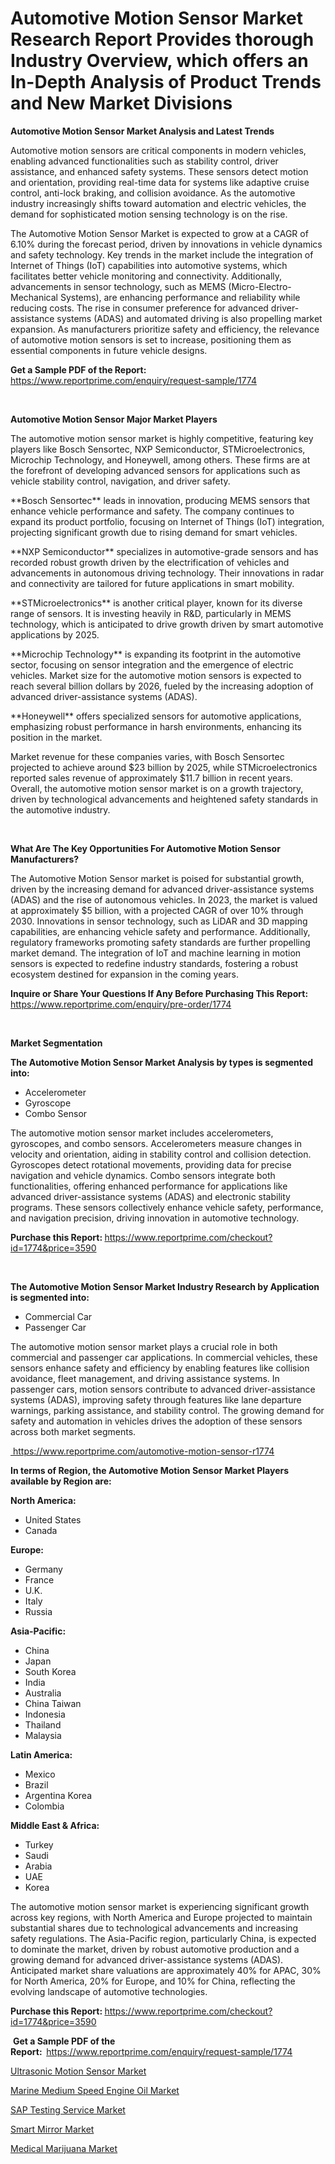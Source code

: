 <p><h1>Automotive Motion Sensor Market Research Report Provides thorough Industry Overview, which offers an In-Depth Analysis of Product Trends and New Market Divisions</h1></p><p><strong>Automotive Motion Sensor Market Analysis and Latest Trends</strong></p>
<p><p>Automotive motion sensors are critical components in modern vehicles, enabling advanced functionalities such as stability control, driver assistance, and enhanced safety systems. These sensors detect motion and orientation, providing real-time data for systems like adaptive cruise control, anti-lock braking, and collision avoidance. As the automotive industry increasingly shifts toward automation and electric vehicles, the demand for sophisticated motion sensing technology is on the rise.</p><p>The Automotive Motion Sensor Market is expected to grow at a CAGR of 6.10% during the forecast period, driven by innovations in vehicle dynamics and safety technology. Key trends in the market include the integration of Internet of Things (IoT) capabilities into automotive systems, which facilitates better vehicle monitoring and connectivity. Additionally, advancements in sensor technology, such as MEMS (Micro-Electro-Mechanical Systems), are enhancing performance and reliability while reducing costs. The rise in consumer preference for advanced driver-assistance systems (ADAS) and automated driving is also propelling market expansion. As manufacturers prioritize safety and efficiency, the relevance of automotive motion sensors is set to increase, positioning them as essential components in future vehicle designs.</p></p>
<p><strong>Get a Sample PDF of the Report:&nbsp;</strong> <a href="https://www.reportprime.com/enquiry/request-sample/1774">https://www.reportprime.com/enquiry/request-sample/1774</a></p>
<p>&nbsp;</p>
<p><strong>Automotive Motion Sensor Major Market Players</strong></p>
<p><p>The automotive motion sensor market is highly competitive, featuring key players like Bosch Sensortec, NXP Semiconductor, STMicroelectronics, Microchip Technology, and Honeywell, among others. These firms are at the forefront of developing advanced sensors for applications such as vehicle stability control, navigation, and driver safety.</p><p>**Bosch Sensortec** leads in innovation, producing MEMS sensors that enhance vehicle performance and safety. The company continues to expand its product portfolio, focusing on Internet of Things (IoT) integration, projecting significant growth due to rising demand for smart vehicles.</p><p>**NXP Semiconductor** specializes in automotive-grade sensors and has recorded robust growth driven by the electrification of vehicles and advancements in autonomous driving technology. Their innovations in radar and connectivity are tailored for future applications in smart mobility.</p><p>**STMicroelectronics** is another critical player, known for its diverse range of sensors. It is investing heavily in R&D, particularly in MEMS technology, which is anticipated to drive growth driven by smart automotive applications by 2025. </p><p>**Microchip Technology** is expanding its footprint in the automotive sector, focusing on sensor integration and the emergence of electric vehicles. Market size for the automotive motion sensors is expected to reach several billion dollars by 2026, fueled by the increasing adoption of advanced driver-assistance systems (ADAS).</p><p>**Honeywell** offers specialized sensors for automotive applications, emphasizing robust performance in harsh environments, enhancing its position in the market.</p><p>Market revenue for these companies varies, with Bosch Sensortec projected to achieve around $23 billion by 2025, while STMicroelectronics reported sales revenue of approximately $11.7 billion in recent years. Overall, the automotive motion sensor market is on a growth trajectory, driven by technological advancements and heightened safety standards in the automotive industry.</p></p>
<p>&nbsp;</p>
<p><strong>What Are The Key Opportunities For Automotive Motion Sensor Manufacturers?</strong></p>
<p><p>The Automotive Motion Sensor market is poised for substantial growth, driven by the increasing demand for advanced driver-assistance systems (ADAS) and the rise of autonomous vehicles. In 2023, the market is valued at approximately $5 billion, with a projected CAGR of over 10% through 2030. Innovations in sensor technology, such as LiDAR and 3D mapping capabilities, are enhancing vehicle safety and performance. Additionally, regulatory frameworks promoting safety standards are further propelling market demand. The integration of IoT and machine learning in motion sensors is expected to redefine industry standards, fostering a robust ecosystem destined for expansion in the coming years.</p></p>
<p><strong>Inquire or Share Your Questions If Any Before Purchasing This Report:</strong> <a href="https://www.reportprime.com/enquiry/pre-order/1774">https://www.reportprime.com/enquiry/pre-order/1774</a></p>
<p>&nbsp;</p>
<p><strong>Market Segmentation</strong></p>
<p><strong>The Automotive Motion Sensor Market Analysis by types is segmented into:</strong></p>
<p><ul><li>Accelerometer</li><li>Gyroscope</li><li>Combo Sensor</li></ul></p>
<p><p>The automotive motion sensor market includes accelerometers, gyroscopes, and combo sensors. Accelerometers measure changes in velocity and orientation, aiding in stability control and collision detection. Gyroscopes detect rotational movements, providing data for precise navigation and vehicle dynamics. Combo sensors integrate both functionalities, offering enhanced performance for applications like advanced driver-assistance systems (ADAS) and electronic stability programs. These sensors collectively enhance vehicle safety, performance, and navigation precision, driving innovation in automotive technology.</p></p>
<p><strong>Purchase this Report:&nbsp;</strong><a href="https://www.reportprime.com/checkout?id=1774&price=3590">https://www.reportprime.com/checkout?id=1774&price=3590</a></p>
<p>&nbsp;</p>
<p><strong>The Automotive Motion Sensor Market Industry Research by Application is segmented into:</strong></p>
<p><ul><li>Commercial Car</li><li>Passenger Car</li></ul></p>
<p><p>The automotive motion sensor market plays a crucial role in both commercial and passenger car applications. In commercial vehicles, these sensors enhance safety and efficiency by enabling features like collision avoidance, fleet management, and driving assistance systems. In passenger cars, motion sensors contribute to advanced driver-assistance systems (ADAS), improving safety through features like lane departure warnings, parking assistance, and stability control. The growing demand for safety and automation in vehicles drives the adoption of these sensors across both market segments.</p></p>
<p><a href="https://www.reportprime.com/automotive-motion-sensor-r1774">&nbsp;https://www.reportprime.com/automotive-motion-sensor-r1774</a></p>
<p><strong>In terms of Region, the Automotive Motion Sensor Market Players available by Region are:</strong></p>
<p>
    <p> <strong> North America: </strong>
        <ul>
            <li>United States</li>
            <li>Canada</li>
        </ul>
        </p> 
    <p> <strong> Europe: </strong>
        <ul>
            <li>Germany</li>
            <li>France</li>
            <li>U.K.</li>
            <li>Italy</li>
            <li>Russia</li>
        </ul>
        </p> 
    <p> <strong> Asia-Pacific: </strong>
        <ul>
            <li>China</li>
            <li>Japan</li>
            <li>South Korea</li>
            <li>India</li>
            <li>Australia</li>
            <li>China Taiwan</li>
            <li>Indonesia</li>
            <li>Thailand</li>
            <li>Malaysia</li>
        </ul>
        </p> 
    <p> <strong> Latin America: </strong>
        <ul>
            <li>Mexico</li>
            <li>Brazil</li>
            <li>Argentina Korea</li>
            <li>Colombia</li>
        </ul>
        </p> 
    <p> <strong> Middle East & Africa: </strong>
        <ul>
            <li>Turkey</li>
            <li>Saudi</li>
            <li>Arabia</li>
            <li>UAE</li>
            <li>Korea</li>
        </ul>
    </p>
    </p>
<p><p>The automotive motion sensor market is experiencing significant growth across key regions, with North America and Europe projected to maintain substantial shares due to technological advancements and increasing safety regulations. The Asia-Pacific region, particularly China, is expected to dominate the market, driven by robust automotive production and a growing demand for advanced driver-assistance systems (ADAS). Anticipated market share valuations are approximately 40% for APAC, 30% for North America, 20% for Europe, and 10% for China, reflecting the evolving landscape of automotive technologies.</p></p>
<p><strong>Purchase this Report: </strong><a href="https://www.reportprime.com/checkout?id=1774&price=3590">https://www.reportprime.com/checkout?id=1774&price=3590</a></p>
<p>&nbsp;<strong>Get a Sample PDF of the Report:&nbsp;&nbsp;</strong><a href="https://www.reportprime.com/enquiry/request-sample/1774">https://www.reportprime.com/enquiry/request-sample/1774</a></p>
<p><strong></strong></p>
<p><p><a href="https://github.com/lylyparadise/Market-Research-Report-List-5/blob/main/ultrasonic-motion-sensor-market.md">Ultrasonic Motion Sensor Market</a></p><p><a href="https://issuu.com/reportprime-2/docs/marine-medium-speed-engine-oil-mark_8e9722d8a1e785">Marine Medium Speed Engine Oil Market</a></p><p><a href="https://medium.com/@brendafgmorris532/market-trends-in-the-global-sap-testing-service-market-forecast-and-analysis-2024-2031-39ab11033aa8">SAP Testing Service Market</a></p><p><a href="https://github.com/GroverBarry/Market-Research-Report-List-7/blob/main/smart-mirror-market.md">Smart Mirror Market</a></p><p><a href="https://medium.com/@loganunn65756/charting-the-future-comprehensive-analysis-of-the-global-medical-marijuana-market-2024-2031-22f72e69b78c">Medical Marijuana Market</a></p></p>